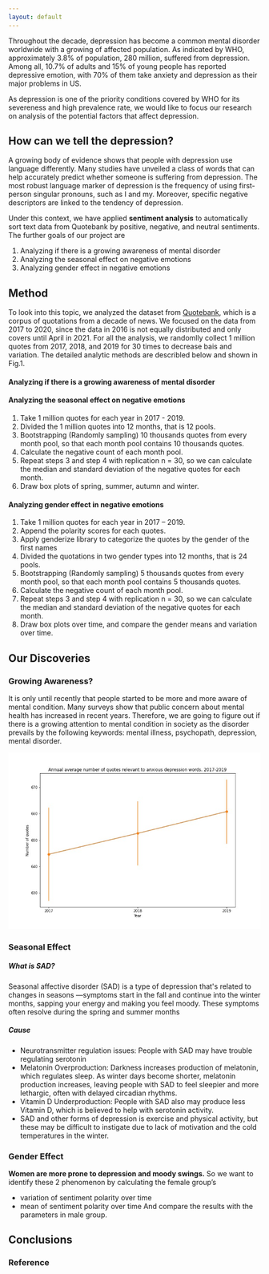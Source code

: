```yaml
---
layout: default
---
```


Throughout the decade, depression has become a common mental disorder worldwide with a growing of affected population. As indicated by WHO, approximately 3.8% of population, 280 million, suffered from depression. Among all, 10.7% of adults and 15% of young people has reported depressive emotion, with 70% of them take anxiety and depression as their major problems in US. 

As depression is one of the priority conditions covered by WHO for its severeness and high prevalence rate, we would like to focus our research on analysis of the potential factors that affect depression.

## How can we tell the depression?
A growing body of evidence shows that people with depression use language differently. Many studies have unveiled a class of words that can help accurately predict whether someone is suffering from depression. The most robust language marker of depression is the frequency of using first-person singular pronouns, such as I and my. Moreover, specific negative descriptors are linked to the tendency of depression.

Under this context, we have applied **sentiment analysis** to automatically sort text data from Quotebank by positive, negative, and neutral sentiments. The further goals of our project are 
1. Analyzing if there is a growing awareness of mental disorder
2. Analyzing the seasonal effect on negative emotions
3. Analyzing gender effect in negative emotions

## Method
To look into this topic, we analyzed the dataset from [Quotebank](./another-page.html), which is a corpus of quotations from a decade of news. We focused on the data from 2017 to 2020, since the data in 2016 is not equally distributed and only covers until April in 2021. For all the analysis, we randomlly collect 1 million quotes from 2017, 2018, and 2019 for 30 times to decrease bais and variation. The detailed analytic methods are describled below and shown in Fig.1.

#### Analyzing if there is a growing awareness of mental disorder

#### Analyzing the seasonal effect on negative emotions
1. Take 1 million quotes for each year in 2017 - 2019.
2. Divided the 1 million quotes into 12 months, that is 12 pools.
3. Bootstrapping (Randomly sampling) 10 thousands quotes from every month pool, so that each month pool contains 10 thousands quotes.
4. Calculate the negative count of each month pool.
5. Repeat steps 3 and step 4 with replication n = 30, so we can calculate the median and standard deviation of the negative quotes for each month.
6. Draw box plots of spring, summer, autumn and winter.


#### Analyzing gender effect in negative emotions
1. Take 1 million quotes for each year in 2017 – 2019.
2. Append the polarity scores for each quotes.
3. Apply genderize library to categorize the quotes by the gender of the first names
4. Divided the quotations in two gender types into 12 months, that is 24 pools.
5. Bootstrapping (Randomly sampling) 5 thousands quotes from every month pool, so that each month pool contains 5 thousands quotes.
6. Calculate the negative count of each month pool.
7. Repeat steps 3 and step 4 with replication n = 30, so we can calculate the median and standard deviation of the negative quotes for each month.
8. Draw box plots over time, and compare the gender means and variation over time.


## Our Discoveries
### Growing Awareness?
It is only until recently that people started to be more and more aware of mental condition. Many surveys show that public concern about mental health has increased in recent years. Therefore, we are going to figure out if there is a growing attention to mental condition in society as the disorder prevails by the following keywords: mental illness, psychopath, depression, mental disorder.

![<awareness src="awareness.jpeg"  align="center" width="100" height="50"/>](assets/images/awareness.jpeg)

### Seasonal Effect
##### What is SAD?
Seasonal affective disorder (SAD) is a type of depression that's related to changes in seasons —symptoms start in the fall and continue into the winter months, sapping your energy and making you feel moody. These symptoms often resolve during the spring and summer months
##### Cause
- Neurotransmitter regulation issues: People with SAD may have trouble regulating serotonin
- Melatonin Overproduction: Darkness increases production of melatonin, which regulates sleep. As winter days become shorter, melatonin production increases, leaving people with SAD to feel sleepier and more lethargic, often with delayed circadian rhythms.
- Vitamin D Underproduction: People with SAD also may produce less Vitamin D, which is believed to help with serotonin activity.
- SAD and other forms of depression is exercise and physical activity, but these may be difficult to instigate due to lack of motivation and the cold temperatures in the winter.

### Gender Effect
**Women are more prone to depression and moody swings.** So we want to identify these 2 phenomenon by calculating the female group’s 
- variation of sentiment polarity over time 
- mean of sentiment polarity over time 
And compare the results with the parameters in male group.


## Conclusions

### Reference
